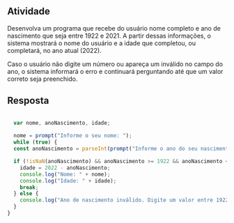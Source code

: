 ## Atividade 

Desenvolva um programa que recebe do usuário nome completo e ano de nascimento que seja entre 1922 e 2021. A partir dessas informações, o sistema mostrará o nome do usuário e a idade que completou, ou completará, no ano atual (2022).

Caso o usuário não digite um número ou apareça um inválido no campo do ano, o sistema informará o erro e continuará perguntando até que um valor correto seja preenchido.

## Resposta

`````` javascript

  var nome, anoNascimento, idade; 
 
  nome = prompt("Informe o seu nome: ");
  while (true) {
  const anoNascimento = parseInt(prompt("Informe o ano do seu nascimento: "));

  if (!isNaN(anoNascimento) && anoNascimento >= 1922 && anoNascimento <= 2021) {
    idade = 2022 - anoNascimento;
    console.log("Nome: " + nome);
    console.log("Idade: " + idade);
    break;
  } else {
    console.log("Ano de nascimento inválido. Digite um valor entre 1922 e 2021.");
  }
}

``````